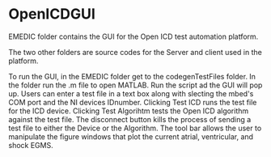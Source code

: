 # OpenICDGUI


EMEDIC folder contains the GUI for the Open ICD test automation platform.

The two other folders are source codes for the Server and client used in the platform.

To run the GUI, in the EMEDIC folder get to the codegenTestFiles folder. In the folder run the .m file to open MATLAB. Run the script ad the GUI will pop up. Users can enter a test file in a text box along with slecting the mbed's COM port and the NI devices IDnumber. Clicking Test ICD runs the test file for the ICD device. Clicking Test Algorihtm tests the Open ICD algorithm against the test file. The disconnect button kills the process of sending a test file to either the Device or the Algorithm. The tool bar allows the user to manipulate the figure windows that plot the current atrial, ventricular, and shock EGMS.
